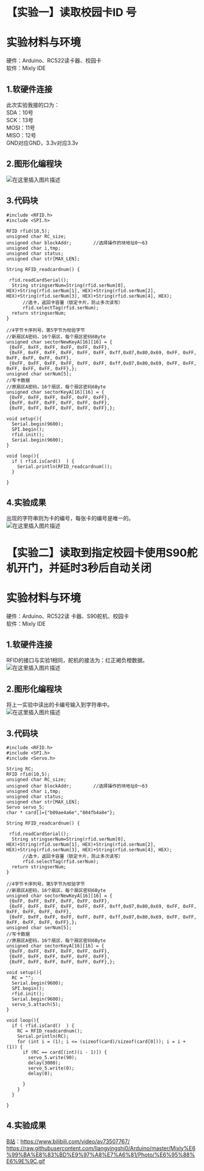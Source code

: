# 【实验一】读取校园卡ID 号
# 实验材料与环境
硬件：Arduino、RC522读卡器、校园卡   
软件：Mixly IDE 
## 1.软硬件连接
此次实验我接的口为：  
SDA：10号  
SCK：13号  
MOSI：11号  
MISO：12号  
GND对应GND，3.3v对应3.3v  
## 2.图形化编程块
![在这里插入图片描述](https://img-blog.csdnimg.cn/20191027152412922.PNG)
## 3.代码块

```
#include <RFID.h>
#include <SPI.h>

RFID rfid(10,5);
unsigned char RC_size;
unsigned char blockAddr;        //选择操作的块地址0～63
unsigned char i,tmp;
unsigned char status;
unsigned char str[MAX_LEN];

String RFID_readcardnum() {

 rfid.readCardSerial();
  String stringserNum=String(rfid.serNum[0], HEX)+String(rfid.serNum[1], HEX)+String(rfid.serNum[2], HEX)+String(rfid.serNum[3], HEX)+String(rfid.serNum[4], HEX);
      //选卡，返回卡容量（锁定卡片，防止多次读写）
      rfid.selectTag(rfid.serNum);
  return stringserNum;
}

//4字节卡序列号，第5字节为校验字节
//新扇区A密码，16个扇区，每个扇区密码6Byte
unsigned char sectorNewKeyA[16][16] = {
 {0xFF, 0xFF, 0xFF, 0xFF, 0xFF, 0xFF},
 {0xFF, 0xFF, 0xFF, 0xFF, 0xFF, 0xFF, 0xff,0x07,0x80,0x69, 0xFF, 0xFF, 0xFF, 0xFF, 0xFF, 0xFF},
 {0xFF, 0xFF, 0xFF, 0xFF, 0xFF, 0xFF, 0xff,0x07,0x80,0x69, 0xFF, 0xFF, 0xFF, 0xFF, 0xFF, 0xFF},};
unsigned char serNum[5];
//写卡数据
//原扇区A密码，16个扇区，每个扇区密码6Byte
unsigned char sectorKeyA[16][16] = {
 {0xFF, 0xFF, 0xFF, 0xFF, 0xFF, 0xFF},
 {0xFF, 0xFF, 0xFF, 0xFF, 0xFF, 0xFF},
 {0xFF, 0xFF, 0xFF, 0xFF, 0xFF, 0xFF},};

void setup(){
  Serial.begin(9600);
  SPI.begin();
  rfid.init();
  Serial.begin(9600);
}

void loop(){
  if ( rfid.isCard()  ) {
    Serial.println(RFID_readcardnum());
  }

}
```

## 4.实验成果
出现的字符串则为卡的编号，每张卡的编号是唯一的。  
![在这里插入图片描述](https://img-blog.csdnimg.cn/20191027152609272.png)
# 【实验二】读取到指定校园卡使用S90舵机开门，并延时3秒后自动关闭
# 实验材料与环境
硬件：Arduino、RC522读 卡器、S90舵机、校园卡   
软件：Mixly IDE 
## 1.软硬件连接
RFID的接口与实验1相同，舵机的接法为：红正褐负橙数据。  
![在这里插入图片描述](https://img-blog.csdnimg.cn/2019102715282574.jpg?x-oss-process=image/watermark,type_ZmFuZ3poZW5naGVpdGk,shadow_10,text_aHR0cHM6Ly9ibG9nLmNzZG4ubmV0L3FxXzQyNzY3NjQ3,size_16,color_FFFFFF,t_70)
## 2.图形化编程块
将上一实验中读出的卡编号输入到字符串中。  
![在这里插入图片描述](https://img-blog.csdnimg.cn/20191027153031353.PNG?x-oss-process=image/watermark,type_ZmFuZ3poZW5naGVpdGk,shadow_10,text_aHR0cHM6Ly9ibG9nLmNzZG4ubmV0L3FxXzQyNzY3NjQ3,size_16,color_FFFFFF,t_70)
## 3.代码块

```
#include <RFID.h>
#include <SPI.h>
#include <Servo.h>

String RC;
RFID rfid(10,5);
unsigned char RC_size;
unsigned char blockAddr;        //选择操作的块地址0～63
unsigned char i,tmp;
unsigned char status;
unsigned char str[MAX_LEN];
Servo servo_5;
char * card[]={"b09ae4a6e","804fb4a8e"};

String RFID_readcardnum() {

 rfid.readCardSerial();
  String stringserNum=String(rfid.serNum[0], HEX)+String(rfid.serNum[1], HEX)+String(rfid.serNum[2], HEX)+String(rfid.serNum[3], HEX)+String(rfid.serNum[4], HEX);
      //选卡，返回卡容量（锁定卡片，防止多次读写）
      rfid.selectTag(rfid.serNum);
  return stringserNum;
}

//4字节卡序列号，第5字节为校验字节
//新扇区A密码，16个扇区，每个扇区密码6Byte
unsigned char sectorNewKeyA[16][16] = {
 {0xFF, 0xFF, 0xFF, 0xFF, 0xFF, 0xFF},
 {0xFF, 0xFF, 0xFF, 0xFF, 0xFF, 0xFF, 0xff,0x07,0x80,0x69, 0xFF, 0xFF, 0xFF, 0xFF, 0xFF, 0xFF},
 {0xFF, 0xFF, 0xFF, 0xFF, 0xFF, 0xFF, 0xff,0x07,0x80,0x69, 0xFF, 0xFF, 0xFF, 0xFF, 0xFF, 0xFF},};
unsigned char serNum[5];
//写卡数据
//原扇区A密码，16个扇区，每个扇区密码6Byte
unsigned char sectorKeyA[16][16] = {
 {0xFF, 0xFF, 0xFF, 0xFF, 0xFF, 0xFF},
 {0xFF, 0xFF, 0xFF, 0xFF, 0xFF, 0xFF},
 {0xFF, 0xFF, 0xFF, 0xFF, 0xFF, 0xFF},};

void setup(){
  RC = "";
  Serial.begin(9600);
  SPI.begin();
  rfid.init();
  Serial.begin(9600);
  servo_5.attach(5);
}

void loop(){
  if ( rfid.isCard()  ) {
    RC = RFID_readcardnum();
    Serial.println(RC);
    for (int i = (1); i <= (sizeof(card)/sizeof(card[0])); i = i + (1)) {
      if (RC == card[(int)(i - 1)]) {
        servo_5.write(90);
        delay(3000);
        servo_5.write(0);
        delay(0);

      }
    }
  }

}
```

## 4.实验成果
[B站](https://www.bilibili.com/video/av73507767/)：https://www.bilibili.com/video/av73507767/  
https://raw.githubusercontent.com/liangyingshi0/Arduino/master/Mixly%E6%99%BA%E8%83%BD%E9%97%A8%E7%A6%81/Photo/%E6%95%88%E6%9E%9C.gif

